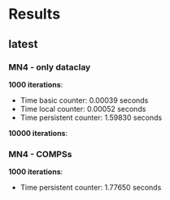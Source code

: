 # Results

## latest

### MN4 - only dataclay

**1000 iterations**:

- Time basic counter: 0.00039 seconds
- Time local counter: 0.00052 seconds
- Time persistent counter: 1.59830 seconds

**10000 iterations**:

### MN4 - COMPSs

**1000 iterations**:

- Time persistent counter: 1.77650 seconds
